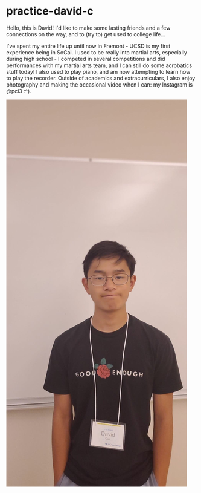 # practice-david-c

Hello, this is David! I'd like to make some lasting friends and a few connections on the way, and to (try to) get used to college life...

I've spent my entire life up until now in Fremont - UCSD is my first experience being in SoCal. I used to be really into martial arts, especially during high school - I competed in several competitions and did performances with my martial arts team, and I can still do some acrobatics stuff today! I also used to play piano, and am now attempting to learn how to play the recorder. Outside of academics and extracurriculars, I also enjoy photography and making the occasional video when I can: my Instagram is @pci3 :^).

![me](david-c.jpg)
